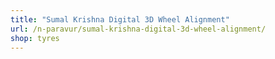 ```yaml
---
title: "Sumal Krishna Digital 3D Wheel Alignment"
url: /n-paravur/sumal-krishna-digital-3d-wheel-alignment/
shop: tyres
---
```

